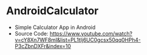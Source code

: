 # AndroidCalculator
* Simple Calculator App in Android
* Source Code: https://www.youtube.com/watch?v=cY8Xn7WF8mI&list=PL1tIj6UC0gcsx50qq0HPh4-P3cZbnDXFr&index=10

